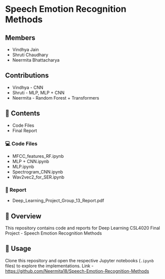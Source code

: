 # Speech Emotion Recognition Methods
## Members
- Vindhya Jain
- Shruti Chaudhary
- Neermita Bhattacharya
  
## Contributions
- Vindhya - CNN
- Shruti - MLP, MLP + CNN
- Neermita - Random Forest + Transformers

## 📂 Contents  
- Code Files
- Final Report

### 💻 Code Files  
- MFCC_features_RF.ipynb
- MLP + CNN.ipynb
- MLP.ipynb
- Spectrogram_CNN.ipynb
- Wav2vec2_for_SER.ipynb


### 📄 Report  
- Deep_Learning_Project_Group_13_Report.pdf


## 📌 Overview  
This repository contains code and reports for Deep Learning CSL4020 Final Project - Speech Emotion Recognition Methods
## 🚀 Usage  
Clone this repository and open the respective Jupyter notebooks (`.ipynb` files) to explore the implementations.  Link - https://github.com/Neermita18/Speech-Emotion-Recognition-Methods
